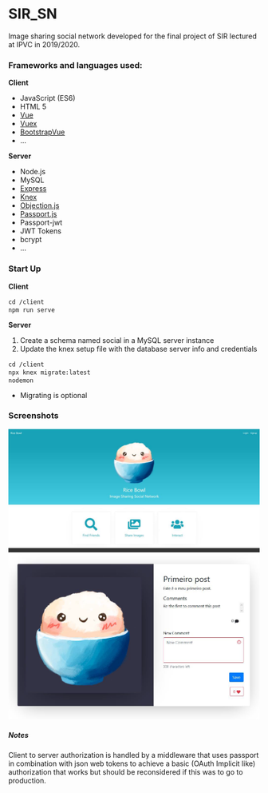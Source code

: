 # SIR_SN
Image sharing social network developed for the final project of SIR lectured at IPVC in 2019/2020.

### Frameworks and languages used:
**Client** 

- JavaScript (ES6)
- HTML 5
- [Vue](https://github.com/vuejs/vue)
- [Vuex](https://github.com/vuejs/vuex/)
- [BootstrapVue](https://github.com/bootstrap-vue/bootstrap-vue)
- ...

**Server**

- Node.js
- MySQL
- [Express](https://github.com/expressjs/expressjs.com)
- [Knex](https://github.com/knex/knex)
- [Objection.js](https://github.com/vincit/objection.js)
- [Passport.js](https://github.com/jaredhanson/passport)
- Passport-jwt
- JWT Tokens
- bcrypt
- ...

### Start Up
**Client**
```
cd /client
npm run serve
```

**Server**
1. Create a schema named social in a MySQL server instance
2. Update the knex setup file with the database server info and credentials

```
cd /client
npx knex migrate:latest
nodemon
```
* Migrating is optional

### Screenshots
![Hero](https://raw.githubusercontent.com/Hydreath/SIR-Social-Network-Concept/master/images/main.png)
![Post card](https://raw.githubusercontent.com/Hydreath/SIR-Social-Network-Concept/master/images/card.png)

##### Notes
Client to server authorization is handled by a middleware that uses passport in combination with json web tokens to achieve a basic (OAuth Implicit like) authorization that works but should be reconsidered if this was to go to production.

